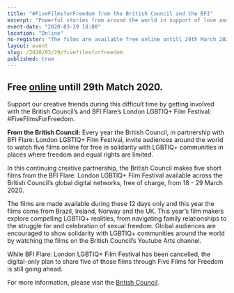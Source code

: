 ```yaml
---
title: "#FiveFilmsforFreedom from the British Council and the BFI"
excerpt: "Powerful stories from around the world in support of love and equality – that's what #FiveFilmsForFreedom is all about."
event-date: "2020-03-29 18:00"
location: "Online"
no-register: "The films are available free online untill 29th March 2020."
layout: event
slug: /2020/03/29/fivefilmsforfreedom
published: true
---
```


## Free [online](https://film.britishcouncil.org/about/work/fivefilmsforfreedom) untill 29th Match 2020.

Support our creative friends during this difficult time by getting involved with the British Council’s and BFI Flare’s London LGBTIQ+ Film Festival: #FiveFilmsForFreedom. 

**From the British Council:** Every year the British Council, in partnership with BFI Flare: London LGBTIQ+ Film Festival, invite audiences around the world to watch five films online for free in solidarity with LGBTIQ+ communities in places where freedom and equal rights are limited. 

In this continuing creative partnership, the British Council makes five short films from the BFI Flare: London LGBTIQ+ Film Festival available across the British Council’s global digital networks, free of charge, from 18 - 29 March 2020. 

The films are made available during these 12 days only and this year the films come from Brazil, Ireland, Norway and the UK. 
This year’s film makers explore compelling LGBTIQ+ realities, from navigating family relationships to the struggle for and celebration of sexual freedom. Global audiences are encouraged to show solidarity with LGBTIQ+ communities around the world by watching the films on the British Council’s Youtube Arts channel.

While BFI Flare: London LGBTIQ+ Film Festival has been cancelled, the digital-only plan to share five of those films through Five Films for Freedom is still going ahead. 

For more information, please visit the [British Council](https://film.britishcouncil.org/about/work/fivefilmsforfreedom). 
